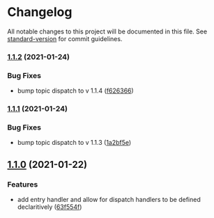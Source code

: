 # Changelog

All notable changes to this project will be documented in this file. See [standard-version](https://github.com/conventional-changelog/standard-version) for commit guidelines.

### [1.1.2](///compare/v1.1.1...v1.1.2) (2021-01-24)


### Bug Fixes

* bump topic dispatch to v 1.1.4 ([f626366](///commit/f626366aa67b6084f2ca8fce6ce18ad908160dcf))

### [1.1.1](///compare/v1.1.0...v1.1.1) (2021-01-24)


### Bug Fixes

* bump topic dispatch to v 1.1.3 ([1a2bf5e](///commit/1a2bf5eed86a5a940c355f160d7088745d99926f))

## [1.1.0](///compare/v1.0.0...v1.1.0) (2021-01-22)


### Features

* add entry handler and allow for dispatch handlers to be defined declaritively ([63f554f](///commit/63f554f4799fca89a3d3b635137d5a4dfceb2496))
